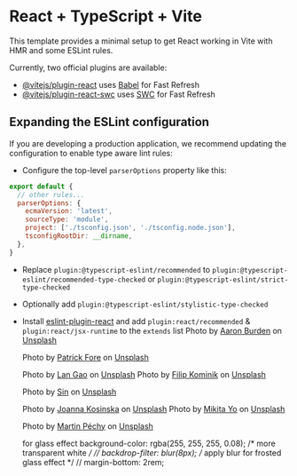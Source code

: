 # React + TypeScript + Vite

This template provides a minimal setup to get React working in Vite with HMR and some ESLint rules.

Currently, two official plugins are available:

- [@vitejs/plugin-react](https://github.com/vitejs/vite-plugin-react/blob/main/packages/plugin-react/README.md) uses [Babel](https://babeljs.io/) for Fast Refresh
- [@vitejs/plugin-react-swc](https://github.com/vitejs/vite-plugin-react-swc) uses [SWC](https://swc.rs/) for Fast Refresh

## Expanding the ESLint configuration

If you are developing a production application, we recommend updating the configuration to enable type aware lint rules:

- Configure the top-level `parserOptions` property like this:

```js
export default {
  // other rules...
  parserOptions: {
    ecmaVersion: 'latest',
    sourceType: 'module',
    project: ['./tsconfig.json', './tsconfig.node.json'],
    tsconfigRootDir: __dirname,
  },
}
```

- Replace `plugin:@typescript-eslint/recommended` to `plugin:@typescript-eslint/recommended-type-checked` or `plugin:@typescript-eslint/strict-type-checked`
- Optionally add `plugin:@typescript-eslint/stylistic-type-checked`
- Install [eslint-plugin-react](https://github.com/jsx-eslint/eslint-plugin-react) and add `plugin:react/recommended` & `plugin:react/jsx-runtime` to the `extends` list
Photo by <a href="https://unsplash.com/@aaronburden?utm_content=creditCopyText&utm_medium=referral&utm_source=unsplash">Aaron Burden</a> on <a href="https://unsplash.com/photos/fountain-pen-on-spiral-book-xG8IQMqMITM?utm_content=creditCopyText&utm_medium=referral&utm_source=unsplash">Unsplash</a>


  Photo by <a href="https://unsplash.com/@patrickian4?utm_content=creditCopyText&utm_medium=referral&utm_source=unsplash">Patrick Fore</a> on <a href="https://unsplash.com/photos/black-corona-typewriter-on-brown-wood-planks-0gkw_9fy0eQ?utm_content=creditCopyText&utm_medium=referral&utm_source=unsplash">Unsplash</a>
  
  Photo by <a href="https://unsplash.com/@langao?utm_content=creditCopyText&utm_medium=referral&utm_source=unsplash">Lan Gao</a> on <a href="https://unsplash.com/photos/an-open-door-in-a-dark-room-with-light-coming-in-KBuWjEVavM8?utm_content=creditCopyText&utm_medium=referral&utm_source=unsplash">Unsplash</a>
  Photo by <a href="https://unsplash.com/@filipkominik?utm_content=creditCopyText&utm_medium=referral&utm_source=unsplash">Filip Kominik</a> on <a href="https://unsplash.com/photos/grey-hlalway-IHtVbLRjTZU?utm_content=creditCopyText&utm_medium=referral&utm_source=unsplash">Unsplash</a>

  Photo by <a href="https://unsplash.com/@sinkdraws?utm_content=creditCopyText&utm_medium=referral&utm_source=unsplash">Sin</a> on <a href="https://unsplash.com/photos/grayscale-photo-of-hallway-with-lights-turned-on-in-the-middle-md7dKot5nc0?utm_content=creditCopyText&utm_medium=referral&utm_source=unsplash">Unsplash</a>
  
  Photo by <a href="https://unsplash.com/@joannakosinska?utm_content=creditCopyText&utm_medium=referral&utm_source=unsplash">Joanna Kosinska</a> on <a href="https://unsplash.com/photos/string-lights-turned-on-9T_S-7oGZZU?utm_content=creditCopyText&utm_medium=referral&utm_source=unsplash">Unsplash</a>
  Photo by <a href="https://unsplash.com/@mikitayo?utm_content=creditCopyText&utm_medium=referral&utm_source=unsplash">Mikita Yo</a> on <a href="https://unsplash.com/photos/white-light-bulb-turned-on-during-nighttime-sxpFERYUqJI?utm_content=creditCopyText&utm_medium=referral&utm_source=unsplash">Unsplash</a>

  Photo by <a href="https://unsplash.com/@martinpechy?utm_content=creditCopyText&utm_medium=referral&utm_source=unsplash">Martin Péchy</a> on <a href="https://unsplash.com/photos/lights-turned-on-light-fixture-lBs7NrB2Cu8?utm_content=creditCopyText&utm_medium=referral&utm_source=unsplash">Unsplash</a>
  
  for glass effect
  background-color: rgba(255, 255, 255, 0.08); /* more transparent white */
    //  backdrop-filter: blur(8px); /* apply blur for frosted glass effect */
    // margin-bottom: 2rem;